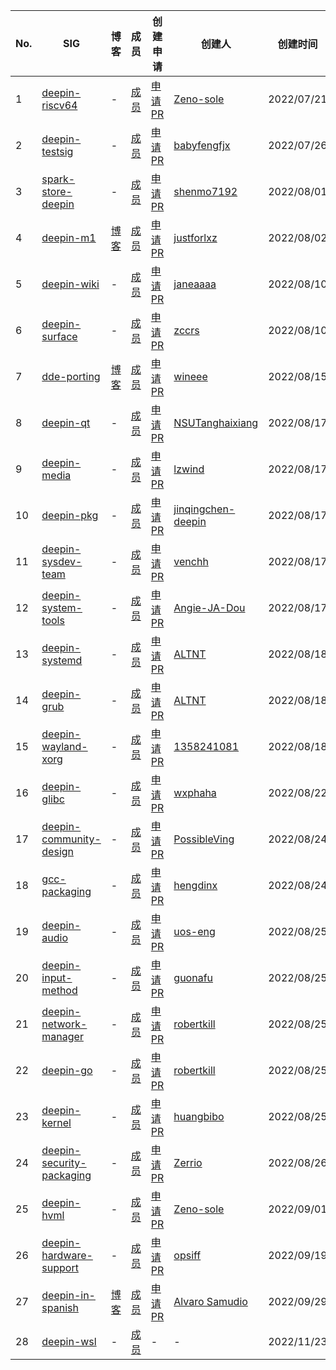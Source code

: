 |No.|SIG|博客|成员|创建申请|创建人|创建时间|结束时间|
|----|---|---|---|---|---|---|---|
|  1 | [deepin-riscv64](deepin-riscv64/README.md) | - | [成员](deepin-riscv64/MEMBERS.md) | [申请PR](https://github.com/deepin-community/SIG/pull/1) | [Zeno-sole](https://github.com/Zeno-sole) |2022/07/21|-|
|  2 | [deepin-testsig](deepin-testsig/README.md) | - | [成员](deepin-testsig/MEMBERS.md) | [申请PR](https://github.com/deepin-community/SIG/pull/4) | [babyfengfjx](https://github.com/babyfengfjx) |2022/07/26|-|
|  3 | [spark-store-deepin](spark-store-deepin/README.md) | - | [成员](spark-store-deepin/MEMBERS.md) | [申请PR](https://github.com/deepin-community/SIG/pull/3) | [shenmo7192](https://github.com/shenmo7192) |2022/08/01|-|
|  4 | [deepin-m1](deepin-m1/README.md) | [博客](https://deepin-community.github.io/sig-deepin-m1/) | [成员](deepin-m1/MEMBERS.md) | [申请PR](https://github.com/deepin-community/SIG/pull/5) | [justforlxz](https://github.com/justforlxz) |2022/08/02|-|
|  5 | [deepin-wiki](deepin-wiki/README.md) | - | [成员](deepin-wiki/MEMBERS.md) | [申请PR](https://github.com/deepin-community/SIG/pull/7) | [janeaaaa](https://github.com/janeaaaa) |2022/08/10|-|
|  6 | [deepin-surface](deepin-surface/README.md) | - | [成员](deepin-surface/MEMBERS.md) | [申请PR](https://github.com/deepin-community/SIG/pull/10) | [zccrs](https://github.com/zccrs) |2022/08/10|-|
|  7 | [dde-porting](dde-porting/README.md) | [博客](https://deepin-community.github.io/sig-dde-porting/) | [成员](dde-porting/MEMBERS.md) | [申请PR](https://github.com/deepin-community/SIG/pull/9) | [wineee](https://github.com/wineee) |2022/08/15|-|
|  8 | [deepin-qt](deepin-qt/README.md) | - | [成员](deepin-qt/MEMBERS.md) | [申请PR](https://github.com/deepin-community/SIG/pull/17) | [NSUTanghaixiang](https://github.com/NSUTanghaixiang) |2022/08/17|-|
|  9 | [deepin-media](deepin-media/README.md) | - | [成员](deepin-media/MEMBERS.md) | [申请PR](https://github.com/deepin-community/SIG/pull/18) | [lzwind](https://github.com/lzwind) |2022/08/17|-|
| 10 | [deepin-pkg](deepin-pkg/README.md) | - | [成员](deepin-pkg/MEMBERS.md) | [申请PR](https://github.com/deepin-community/SIG/pull/15) | [jinqingchen-deepin](https://github.com/jinqingchen-deepin) |2022/08/17|-|
| 11 | [deepin-sysdev-team](deepin-sysdev-team/README.md) | - | [成员](deepin-sysdev-team/MEMBERS.md) | [申请PR](https://github.com/deepin-community/SIG/pull/14) | [venchh](https://github.com/venchh) |2022/08/17|-|
| 12 | [deepin-system-tools](deepin-system-tools/README.md) | - | [成员](deepin-system-tools/MEMBERS.md) | [申请PR](https://github.com/deepin-community/SIG/pull/13) | [Angie-JA-Dou](https://github.com/Angie-JA-Dou) |2022/08/17|-|
| 13 | [deepin-systemd](deepin-systemd/README.md) | - | [成员](deepin-systemd/MEMBERS.md) | [申请PR](https://github.com/deepin-community/SIG/pull/22) | [ALTNT](https://github.com/ALTNT) |2022/08/18|-|
| 14 | [deepin-grub](deepin-grub/README.md) | - | [成员](deepin-grub/MEMBERS.md) | [申请PR](https://github.com/deepin-community/SIG/pull/22) | [ALTNT](https://github.com/ALTNT) |2022/08/18|-|
| 15 | [deepin-wayland-xorg](deepin-wayland-xorg/README.md) | - | [成员](deepin-wayland-xorg/MEMBERS.md) | [申请PR](https://github.com/deepin-community/SIG/pull/19) | [1358241081](https://github.com/1358241081) |2022/08/18| - |
| 16 | [deepin-glibc](deepin-glibc/README.md) | - | [成员](deepin-glibc/MEMBERS.md) | [申请PR](https://github.com/deepin-community/SIG/pull/32) | [wxphaha](https://github.com/wxphaha) |2022/08/22| - |
| 17 | [deepin-community-design](deepin-community-design/README.md) | - | [成员](deepin-community-design/MEMBERS.md) | [申请PR](https://github.com/deepin-community/SIG/pull/36) | [PossibleVing](https://github.com/PossibleVing) |2022/08/24| - |
| 18 | [gcc-packaging](gcc-packaging/README.md) | - | [成员](gcc-packaging/MEMBERS.md) | [申请PR](https://github.com/deepin-community/SIG/pull/26) | [hengdinx](https://github.com/hengdinx) |2022/08/24| - |
| 19 | [deepin-audio](deepin-audio/README.md) | - | [成员](deepin-audio/MEMBERS.md) | [申请PR](https://github.com/deepin-community/SIG/pull/38) | [uos-eng](https://github.com/uos-eng) |2022/08/25| - |
| 20 | [deepin-input-method](deepin-input-method/README.md) | - | [成员](deepin-input-method/MEMBERS.md) | [申请PR](https://github.com/deepin-community/SIG/pull/33) | [guonafu](https://github.com/guonafu) |2022/08/25| - |
| 21 | [deepin-network-manager](deepin-network-manager/README.md) | - | [成员](deepin-network-manager/MEMBERS.md) | [申请PR](https://github.com/deepin-community/SIG/pull/39) | [robertkill](https://github.com/robertkill) |2022/08/25| - |
| 22 | [deepin-go](deepin-go/README.md) | - | [成员](deepin-go/MEMBERS.md) | [申请PR](https://github.com/deepin-community/SIG/pull/39) | [robertkill](https://github.com/robertkill) |2022/08/25| - |
| 23 | [deepin-kernel](deepin-kernel/README.md) | - | [成员](deepin-kernel/MEMBERS.md) | [申请PR](https://github.com/deepin-community/SIG/pull/31) | [huangbibo](https://github.com/huangbibo) |2022/08/25| - |
| 24 | [deepin-security-packaging](deepin-security-packaging/README.md) | - | [成员](deepin-security-packaging/MEMBERS.md) | [申请PR](https://github.com/deepin-community/SIG/pull/42) | [Zerrio](https://github.com/Zerrio) |2022/08/26| - |
| 25 | [deepin-hvml](deepin-hvml/README.md) | - | [成员](deepin-hvml/MEMBERS.md) | [申请PR](https://github.com/deepin-community/SIG/pull/45) | [Zeno-sole](https://github.com/Zeno-sole) |2022/09/01| - |
| 26 | [deepin-hardware-support](deepin-hardware-support/README.md) | - | [成员](deepin-hardware-support/MEMBERS.md) | [申请PR](https://github.com/deepin-community/SIG/pull/51) | [opsiff](https://github.com/opsiff) |2022/09/19| - |
| 27 | [deepin-in-spanish](deepin-in-spanish/README.md) |[博客](https://deepin-community.github.io/sig-deepin-in-spanish/)| [成员](deepin-in-spanish/MEMBERS.md) |[申请PR](https://github.com/deepin-community/SIG/pull/52)|[Alvaro Samudio](https://github.com/alvarosamudio)|2022/09/29| - |
| 28 | [deepin-wsl](deepin-wsl/README.md) | - | [成员](deepin-wsl/MEMBERS.md) | - | - |2022/11/23| - |
